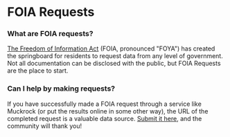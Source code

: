 # FOIA Requests

### What are FOIA requests?

[The Freedom of Information Act](https://en.wikipedia.org/wiki/Freedom\_of\_Information\_Act\_\(United\_States\)) (FOIA, pronounced "FOYA") has created the springboard for residents to request data from any level of government. Not all documentation can be disclosed with the public, but FOIA Requests are the place to start.

### Can I help by making requests?

If you have successfully made a FOIA request through a service like Muckrock (or put the results online in some other way), the URL of the completed request is a valuable data source. [Submit it here](../share-data/contribute-data-sources.md#submit-data-youve-collected), and the community will thank you!
